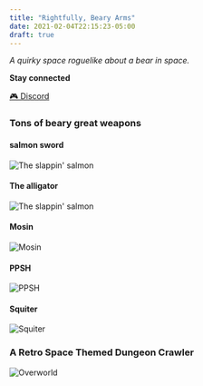 ```yaml
---
title: "Rightfully, Beary Arms"
date: 2021-02-04T22:15:23-05:00
draft: true
---
```


*A quirky space roguelike about a bear in space.*

__Stay connected__

[🎮 Discord](https://discord.gg/5RmvYfN)

### Tons of beary great weapons

#### salmon sword

![The slappin' salmon](/fish-finished.gif)

#### The alligator

![The slappin' salmon](/weapons/alligator.gif)

#### Mosin

![Mosin](/weapons/mosin.gif)

#### PPSH

![PPSH](/weapons/ppsh.gif)

#### Squiter

![Squiter](/weapons/squiter.gif)

### A Retro Space Themed Dungeon Crawler

![Overworld](/overworld.gif)

